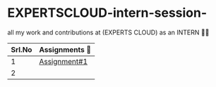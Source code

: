 # EXPERTSCLOUD-intern-session-
all my work and contributions at (EXPERTS CLOUD) as an INTERN 🧑‍💻

|Srl.No|Assignments 📝|
|---------|-----------|
|1 |[Assignment#1](./assignment-1.md)|
|2 ||
